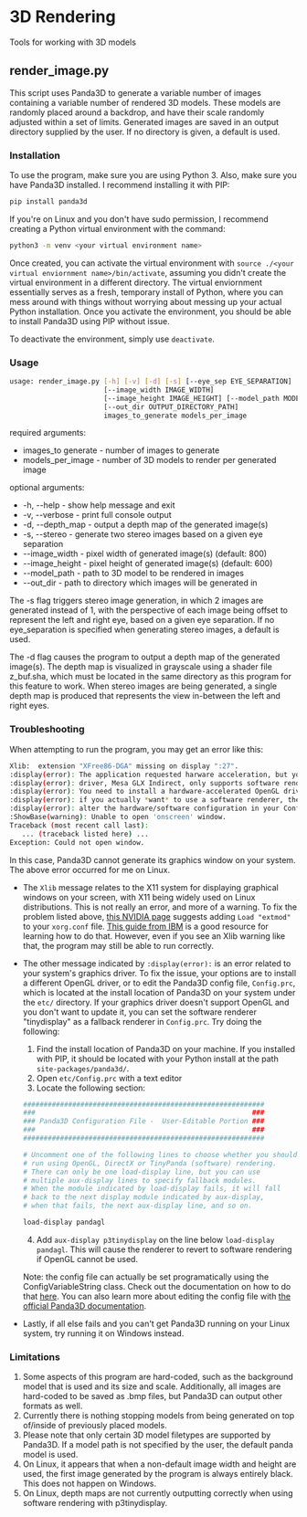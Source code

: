 # 3D Rendering
Tools for working with 3D models

## render_image.py
This script uses Panda3D to generate a variable number of images containing a variable number of rendered 3D models.
These models are randomly placed around a backdrop, and have their scale randomly adjusted within a set of limits.
Generated images are saved in an output directory supplied by the user. If no directory is given, a default is used.

### Installation
To use the program, make sure you are using Python 3. Also, make sure you have Panda3D installed. I recommend installing it with PIP:

```bash
pip install panda3d 
```

If you're on Linux and you don't have sudo permission, I recommend creating a Python virtual environment with the command:

```bash
python3 -m venv <your virtual environment name>
```

Once created, you can activate the virtual environment with `source ./<your virtual enviornment name>/bin/activate`, assuming you didn't create the virtual environment in a different directory. The virtual enviornment essentially serves as a fresh, temporary install of Python, where you can mess around with things without worrying about messing up your actual Python installation. Once you activate the environment, you should be able to install Panda3D using PIP without issue.

To deactivate the environment, simply use `deactivate`.

### Usage

```bash
usage: render_image.py [-h] [-v] [-d] [-s] [--eye_sep EYE_SEPARATION]
                       [--image_width IMAGE_WIDTH]
                       [--image_height IMAGE_HEIGHT] [--model_path MODEL_PATH]
                       [--out_dir OUTPUT_DIRECTORY_PATH]
                       images_to_generate models_per_image
```

required arguments:
* images_to generate - number of images to generate
* models_per_image   - number of 3D models to render per generated image

optional arguments:
* -h, --help         - show help message and exit
* -v, --verbose      - print full console output
* -d, --depth_map    - output a depth map of the generated image(s)
* -s, --stereo       - generate two stereo images based on a given eye separation
* --image_width      - pixel width of generated image(s) (default: 800)
* --image_height     - pixel height of generated image(s) (default: 600)
* --model_path       - path to 3D model to be rendered in images
* --out_dir          - path to directory which images will be generated in

The -s flag triggers stereo image generation, in which 2 images are generated instead of 1, with the perspective 
of each image being offset to represent the left and right eye, based on a given eye separation. If no eye_separation
is specified when generating stereo images, a default is used.

The -d flag causes the program to output a depth map of the generated image(s). The depth map is visualized in grayscale
using a shader file z_buf.sha, which must be located in the same directory as this program for this feature to work.
When stereo images are being generated, a single depth map is produced that represents the view in-between the left
and right eyes.

### Troubleshooting
When attempting to run the program, you may get an error like this: 

```bash
Xlib:  extension "XFree86-DGA" missing on display ":27".
:display(error): The application requested harware acceleration, but your OpenGL
:display(error): driver, Mesa GLX Indirect, only supports software rendering.
:display(error): You need to install a hardware-accelerated OpenGL driver, or,
:display(error): if you actually *want* to use a software renderer, then
:display(error): alter the hardware/software configuration in your Config.prc file.
:ShowBase(warning): Unable to open 'onscreen' window.
Traceback (most recent call last):
   ... (traceback listed here) ...
Exception: Could not open window.
```
In this case, Panda3D cannot generate its graphics window on your system. The above error occurred for me on Linux.

* The `Xlib` message relates to the X11 system for displaying graphical windows on your screen, with X11 being widely used on Linux distributions. This is not really an error, and more of a warning. To fix the problem listed above, [this NVIDIA page](https://download.nvidia.com/XFree86/Linux-x86/177.68/README/chapter-07.html) suggests adding `Load "extmod"` to your `xorg.conf` file. [This guide from IBM](https://developer.ibm.com/technologies/linux/tutorials/l-lpic1-106-1/) is a good resource for learning how to do that. However, even if you see an Xlib warning like that, the program may still be able to run correctly.

* The other message indicated by `:display(error):` is an error related to your system's graphics driver. To fix the issue, your options are to install a different OpenGL driver, or to edit the Panda3D config file, `Config.prc`, which is located at the install location of Panda3D on your system under the `etc/` directory. If your graphics driver doesn't support OpenGL and you don't want to update it, you can set the software renderer "tinydisplay" as a fallback renderer in `Config.prc`. Try doing the following:

   1. Find the install location of Panda3D on your machine. If you installed with PIP, it should be located with your Python install at the path `site-packages/panda3d/`.
   2. Open `etc/Config.prc` with a text editor
   3. Locate the following section:
   ```bash
   ###########################################################
   ###                                                     ###
   ### Panda3D Configuration File -  User-Editable Portion ###
   ###                                                     ###
   ###########################################################

   # Uncomment one of the following lines to choose whether you should
   # run using OpenGL, DirectX or TinyPanda (software) rendering.
   # There can only be one load-display line, but you can use
   # multiple aux-display lines to specify fallback modules.
   # When the module indicated by load-display fails, it will fall
   # back to the next display module indicated by aux-display,
   # when that fails, the next aux-display line, and so on.

   load-display pandagl

   ```
   4. Add `aux-display p3tinydisplay` on the line below `load-display pandagl`. This will cause the renderer to revert to software rendering if OpenGL cannot be used.

   Note: the config file can actually be set programatically using the ConfigVariableString class. Check out the documentation on how to do that [here](https://docs.panda3d.org/1.10/python/programming/configuration/accessing-config-vars-in-a-program). You can also learn more about editing the config file with [the official Panda3D documentation](https://docs.panda3d.org/1.10/python/programming/configuration/configuring-panda3d).

* Lastly, if all else fails and you can't get Panda3D running on your Linux system, try running it on Windows instead.

### Limitations
1. Some aspects of this program are hard-coded, such as the background model that is used and its size and scale.
Additionally, all images are hard-coded to be saved as .bmp files, but Panda3D can output other formats as well.
2. Currently there is nothing stopping models from being generated on top of/inside of previously placed models.
3. Please note that only certain 3D model filetypes are supported by Panda3D. If a model path is not specified by the user, the default panda model is used.
4. On Linux, it appears that when a non-default image width and height are used, the first image generated by the program is always entirely black. This does not happen on Windows.
5. On Linux, depth maps are not currently outputting correctly when using software rendering with p3tinydisplay.

